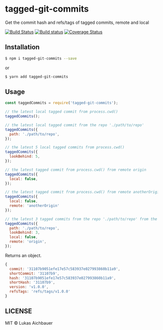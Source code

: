 # tagged-git-commits

Get the commit hash and refs/tags of tagged commits, remote and local

[![Build Status](https://travis-ci.org/aichbauer/node-tagged-git-commits.svg?branch=master)](https://travis-ci.org/aichbauer/node-tagged-git-commits)
[![Build status](https://ci.appveyor.com/api/projects/status/f6bdyd0afwg1p36a?svg=true)](https://ci.appveyor.com/project/rudolfsonjunior/node-tagged-git-commits)
[![Coverage Status](https://coveralls.io/repos/github/aichbauer/node-tagged-git-commits/badge.svg?branch=master)](https://coveralls.io/github/aichbauer/node-tagged-git-commits?branch=master)

## Installation

```sh
$ npm i tagged-git-commits --save
```
or
```sh
$ yarn add tagged-git-commits
```

## Usage

```js
const taggedCommits = require('tagged-git-commits');

// the latest local tagged commit from process.cwd()
taggedCommits();

// the latest local tagged commit from the repo './path/to/repo'
taggedCommits({
  path: './path/to/repo',
});

// the latest 5 local tagged commits from process.cwd()
taggedCommits({
  lookBehind: 5,
});

// the latest tagged commit from process.cwd() from remote origin
taggedCommits({
  local: false,
});

// the latest tagged commit from process.cwd() from remote anotherOrigin
taggedCommits({
  local: false,
  remote: 'anotherOrigin'
});

// the latest 3 tagged commits from the repo './path/to/repo' from the remote origin
taggedCommits({
  path: './path/to/repo',
  lookBehind: 3,
  local: false,
  remote: 'origin',
});
```

Returns an object.

```js
{
  commit: '31107b9051efe17e57c583937e027993860b11a9',
  shortCommit: '31107b9',
  hash: '31107b9051efe17e57c583937e027993860b11a9',
  shortHash: '31107b9',
  version: 'v1.0.0',
  refsTags: 'refs/tags/v1.0.0'
}
```

## LICENSE

MIT © Lukas Aichbauer

